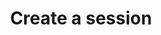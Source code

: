 ---
content-type: "embed-endpoint"
endpoint: "sessions"
key: "create-a-session"
version: "3"
order: 1


title: "Create a session"
method: "post"
short-url: |
  /v{{ object.version }}{{ object.endpoint-url }}/ephemeral
full-url: |
  {{ page.api-base-url }}{{ endpoint.short-url | flatify }}
description: "Creates a session in the Stitch web application. The session will be for the user for whom the API access token was created."


# arguments:
#   - name: ""
#     required: 
#     description: ""


returns: "A session object."

examples:
  - type: "request"
    language: ""
    code: |
      curl -X {{ endpoint.method | upcase }} {{ endpoint.full-url | flatify | strip_newlines }}
           -H "Authorization: Bearer <ACCESS_TOKEN>" 
           -H "Content-Type: application/json"
  # - type: "response"
  #   language: ""
  #   code: |

---